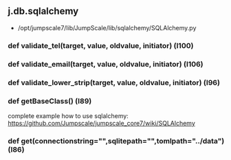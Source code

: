 ## j.db.sqlalchemy

- /opt/jumpscale7/lib/JumpScale/lib/sqlalchemy/SQLAlchemy.py

### def validate_tel(target, value, oldvalue, initiator) (l100)

### def validate_email(target, value, oldvalue, initiator) (l106)

### def validate_lower_strip(target, value, oldvalue, initiator) (l96)

### def getBaseClass() (l89)

complete example how to use sqlalchemy:
https://github.com/Jumpscale/jumpscale_core7/wiki/SQLAlchemy

### def get(connectionstring="",sqlitepath="",tomlpath="../data") (l86)


